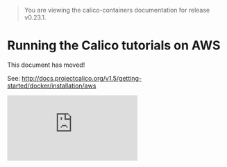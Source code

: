 > You are viewing the calico-containers documentation for release v0.23.1.

# Running the Calico tutorials on AWS

This document has moved!

See: http://docs.projectcalico.org/v1.5/getting-started/docker/installation/aws

[![Analytics](https://calico-ga-beacon.appspot.com/UA-52125893-3/calico-containers/docs/calico-with-docker/AWS.md?pixel)](https://github.com/igrigorik/ga-beacon)
